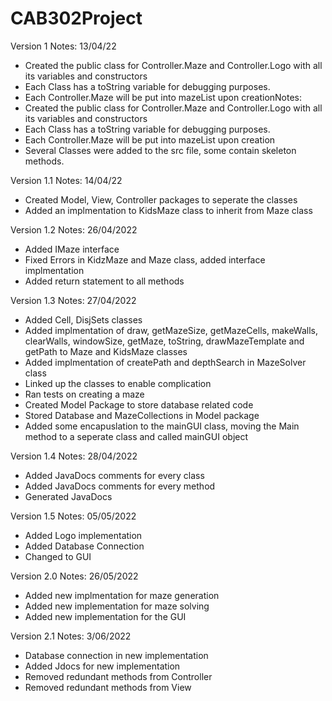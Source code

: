 # CAB302Project

Version 1 
Notes:
13/04/22
- Created the public class for Controller.Maze and Controller.Logo with all its variables and constructors
- Each Class has a toString variable for debugging purposes.
- Each Controller.Maze will be put into mazeList upon creationNotes:
- Created the public class for Controller.Maze and Controller.Logo with all its variables and constructors
- Each Class has a toString variable for debugging purposes.
- Each Controller.Maze will be put into mazeList upon creation
- Several Classes were added to the src file, some contain skeleton methods.

Version 1.1 
Notes:
14/04/22
- Created Model, View, Controller packages to seperate the classes 
- Added an implmentation to KidsMaze class to inherit from Maze class 

Version 1.2
Notes:
26/04/2022
- Added IMaze interface
- Fixed Errors in KidzMaze and Maze class, added interface implmentation 
- Added return statement to all methods

Version 1.3
Notes:
27/04/2022
- Added Cell, DisjSets classes
- Added implmentation of draw, getMazeSize, getMazeCells, makeWalls, clearWalls, windowSize, getMaze, toString, drawMazeTemplate and getPath to Maze and KidsMaze classes
- Added implmentation of createPath and depthSearch in MazeSolver class
- Linked up the classes to enable complication 
- Ran tests on creating a maze
- Created Model Package to store database related code
- Stored Database and MazeCollections in Model package
- Added some encapuslation to the mainGUI class, moving the Main method to a seperate class and called mainGUI object

Version 1.4
Notes:
28/04/2022
- Added JavaDocs comments for every class
- Added JavaDocs comments for every method 
- Generated JavaDocs
 
Version 1.5
Notes:
05/05/2022
- Added Logo implementation
- Added Database Connection
- Changed to GUI

Version 2.0
Notes:
26/05/2022
- Added new implmentation for maze generation 
- Added new implementation for maze solving
- Added new implementation for the GUI

Version 2.1
Notes:
3/06/2022
- Database connection in new implementation
- Added Jdocs for new implementation 
- Removed redundant methods from Controller 
- Removed redundant methods from View
